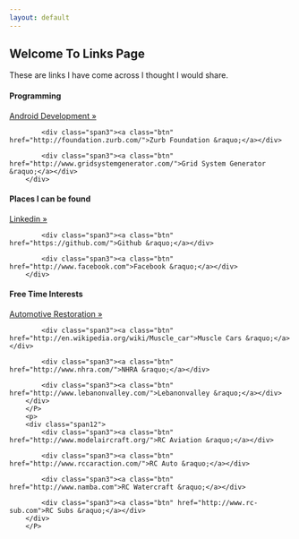 ```yaml
---
layout: default
---
```


<h2>Welcome To Links Page</h2>
<p>These are links I have come across I thought I would share.</p>


<div class="row">
		<h4>Programming</h4>
		<div class="span12">
			<div class="span3"><a class="btn" href="http://developer.android.com/index.html">Android Development &raquo;</a></div>

			<div class="span3"><a class="btn" href="http://foundation.zurb.com/">Zurb Foundation &raquo;</a></div>

			<div class="span3"><a class="btn" href="http://www.gridsystemgenerator.com/">Grid System Generator &raquo;</a></div>
		</div>
</div>


<div class="row">
		<h4>Places I can be found</h4>
		<div class="span12">
			<div class="span3"><a class="btn" href="http://www.linkedin.com">Linkedin &raquo;</a></div>

			<div class="span3"><a class="btn" href="https://github.com/">Github &raquo;</a></div>

			<div class="span3"><a class="btn" href="http://www.facebook.com">Facebook &raquo;</a></div>
		</div>
</div>

<div class="row">
		<h4>Free Time Interests</h4>
		<p>
		<div class="span12">
			<div class="span3"><a class="btn" href="http://en.wikipedia.org/wiki/Automotive_restoration">Automotive Restoration &raquo;</a></div>

			<div class="span3"><a class="btn" href="http://en.wikipedia.org/wiki/Muscle_car">Muscle Cars &raquo;</a></div>

			<div class="span3"><a class="btn" href="http://www.nhra.com/">NHRA &raquo;</a></div>

			<div class="span3"><a class="btn" href="http://www.lebanonvalley.com/">Lebanonvalley &raquo;</a></div>
		</div>
		</P>
		<p>
		<div class="span12">
			<div class="span3"><a class="btn" href="http://www.modelaircraft.org/">RC Aviation &raquo;</a></div>

			<div class="span3"><a class="btn" href="http://www.rccaraction.com/">RC Auto &raquo;</a></div>

			<div class="span3"><a class="btn" href="http://www.namba.com">RC Watercraft &raquo;</a></div>

			<div class="span3"><a class="btn" href="http://www.rc-sub.com">RC Subs &raquo;</a></div>
		</div>	
		</P>	
</div>